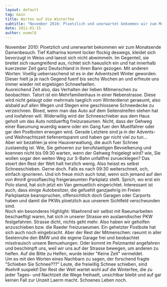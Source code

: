 ```yaml
---
layout: default
tag: main
title: Warten auf die Winterfee
subtitle: "November 2010: Ploetzlich und unerwartet bekommen wir zum Monatsende Damenbesuch. Tief Katharina kommt locker flockig deswegs, kleidet sich bevorzugt in Weiss und laesst sich nicht abwimmeln. Im Gegenteil, sie breitet sich raumgreifend aus, richtet sich&hellip;"
date: 2011-01-15
author: eumel8
---
```


<p>November 2010: Ploetzlich und unerwartet bekommen wir zum Monatsende Damenbesuch. Tief Katharina kommt locker flockig deswegs, kleidet sich bevorzugt in Weiss und laesst sich nicht abwimmeln. Im Gegenteil, sie breitet sich raumgreifend aus, richtet sich haeuslich ein und hat innerhalb kuerzester Zeit ganz Deutschland in ihren Bann gezogen. Mit anderen Worten: Voellig ueberraschend ist es in der Adventszeit Winter geworden. Dieser hielt ja je nach Gegend fuenf bis sechs Wochen an und erfreute uns immer wieder mit ergiebigen Schneefaellen. <br />Ausreichend Zeit also, das Verhalten der lieben Mitmenschen zu beobachten. Tatort ist ein Mehrfamilienhaus in einer Nebenstrasse. Diese wird nicht gelaugt oder mehrmals taeglich vom Winterdienst geraeumt, also alsbald auf allen Wegen und Stegen eine geschlossene Schneedecke zu verzeichnen. Bloed, wenn man das Auto auf dem Seitenstreifen stehen hat und losfahren will. Widerwillig wird der Schneeschieber aus dem Haus geholt um das Auto notduerftig freizuraeumen. Nicht, dass der Gehweg einer Raeumung wuerdig waere oder ein Gang fuer den Muellfahrer oder gar den Postboten erwogen wird. Gerade Letztere sind ja in der Advents- und Weihnachtszeit tiefenentspannt und haben gar nicht viel zu tun...<br />Aber wir bezahlen ja eine Hausverwaltung, die auch fuer Schnee zustaendig ist. Wie, Sie gehoeren zur berufstaetigen Bevoelkerung und koennen nicht bis 09:30 warten, wenn der Gehweg freigelegt wird? wie, Sie wollen sogar den weiten Weg zur S-Bahn unfallfrei zuruecklegen? Das stoert den Rest der Welt halt herzlich wenig. Also heisst es selbst Schneeschieben. Gerne doch. Falls es nach 09:30 weiterschneit, och, einfach ignorieren. Und ich freue mich auch total, wenn sich jemand auf den von #mir# grossflaechig freigeraeumten Parkplatz stellt. Sprich, wo erst ein Polo stand, hat sich jetzt ein Van gemuetlich eingerichtet. Interessant ist auch, dass einige Autobesitzer, die gefuehlt ganzjaehrig im Freien Parkplaetze beanspruchen, offensichtlich doch Garagen oder Carports haben und damit die PKWs ploetzlich aus unserem Sichtfeld verschwunden sind. <br />Noch ein besonderes Highlight: Waehrend wir selbst mit Raeumarbeiten beschaeftigt waren, hat sich in unserer Strasse ein auslaendischer PKW festgefahren. Strasse dicht, nichts geht mehr. Also haben wir geholfen anzuschieben bzw. die Raeder freizuraeumen. Ein gehetzter Postbote hat sich auch noch eingebracht. Aber der Rest der Mitmenschen: raeumt in aller Seelenruhe den BMW und die eigene Garage frei und beobachtet misstrauisch unsere Bemuehungen. Oder kommt im Pelzmantel angefahren und beschimpft uns, weil wir uns auf der Strasse bewegen, um anderen zu helfen. Auf die Bitte zu Helfen, wurde leider "Keine Zeit" vermeldet. <br />Um es mit den Worten eines Nachbarn zu sagen, der forschend fragte "Schieben Sie Schnee???" Leute, die freiwillig Schnee schieben, sind #sehr# suspekt! Der Rest der Welt wartet wohl auf die Winterfee, die zu jeder Tages- und Nachtzeit die Wege freihaelt, unsichtbar bleibt und auf gar keinen Fall zur Unzeit Laerm macht. Schoenes Leben noch.</p>
